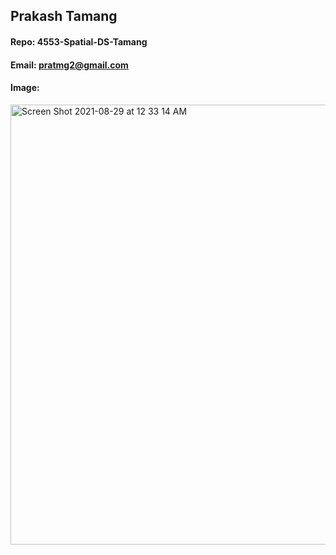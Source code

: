## Prakash Tamang
#### Repo: 4553-Spatial-DS-Tamang
#### Email: pratmg2@gmail.com
#### Image:
<img width="704" alt="Screen Shot 2021-08-29 at 12 33 14 AM" src="https://user-images.githubusercontent.com/89492512/131239786-379d440d-6098-450d-ac46-7e69cad79252.png">
